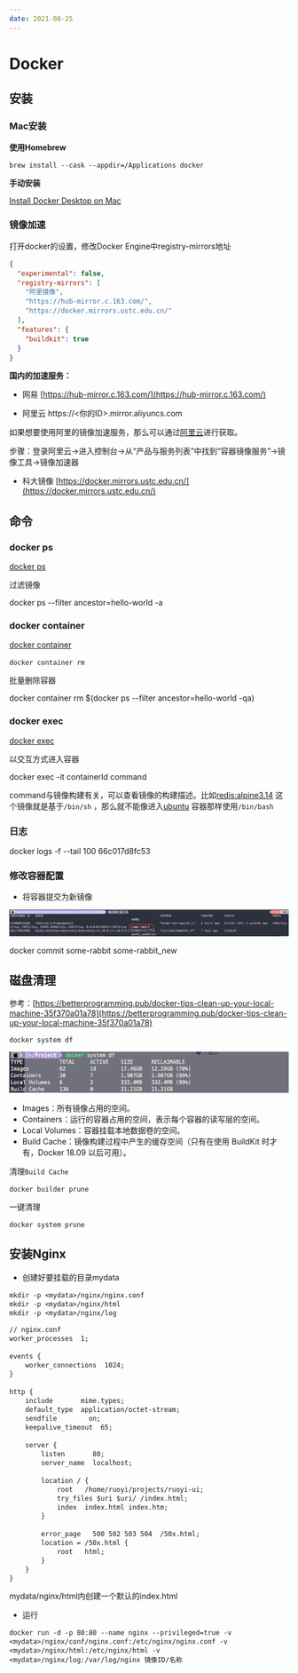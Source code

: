 ```yaml
---
date: 2021-08-25
---
```


# Docker

## 安装

### Mac安装

**使用Homebrew**

~~~ shell
brew install --cask --appdir=/Applications docker
~~~

**手动安装**

[Install Docker Desktop on Mac](https://docs.docker.com/desktop/mac/install/)

### 镜像加速

打开docker的设置，修改Docker Engine中registry-mirrors地址

~~~ json {4,5,6}
{
  "experimental": false,
  "registry-mirrors": [
    "阿里镜像",
    "https://hub-mirror.c.163.com/",
    "https://docker.mirrors.ustc.edu.cn/"
  ],
  "features": {
    "buildkit": true
  }
}
~~~

**国内的加速服务：**

- 网易 [https://hub-mirror.c.163.com/](https://hub-mirror.c.163.com/)

- 阿里云 https://<你的ID>.mirror.aliyuncs.com

如果想要使用阿里的镜像加速服务，那么可以通过[阿里云](https://cr.console.aliyun.com/cn-hangzhou/instances/mirrors)进行获取。

步骤：登录阿里云->进入控制台->从“产品与服务列表”中找到“容器镜像服务”->镜像工具->镜像加速器

- 科大镜像 [https://docker.mirrors.ustc.edu.cn/](https://docker.mirrors.ustc.edu.cn/)

## 命令

### docker ps

[docker ps](https://docs.docker.com/engine/reference/commandline/ps/)

过滤镜像

docker ps --filter ancestor=hello-world -a

### docker container

[docker container](https://docs.docker.com/engine/reference/commandline/container/)

`docker container rm`

批量删除容器

docker container rm $(docker ps --filter ancestor=hello-world -qa)

### docker exec

[docker exec](https://docs.docker.com/engine/reference/commandline/exec/)

以交互方式进入容器

docker exec -it containerId command

command与镜像构建有关，可以查看镜像的构建描述。比如[redis:alpine3.14](https://hub.docker.com/layers/redis/library/redis/alpine3.14/images/sha256-6edcbc387edd866a080491c015c029b458f49678152dfe364ad50383620c3215?context=explore)
这个镜像就是基于`/bin/sh`
，那么就不能像进入[ubuntu](https://hub.docker.com/layers/ubuntu/library/ubuntu/latest/images/sha256-0f745a413c7886d6dc4f1e6a1d45a5cf5a9a85f72e6243b307e17d67e2e1fe10?context=explore)
容器那样使用`/bin/bash`

### 日志

docker logs -f --tail 100 66c017d8fc53

### 修改容器配置

- 将容器提交为新镜像

![commit](images/img.png)

docker commit some-rabbit some-rabbit_new

## 磁盘清理

>
参考：[https://betterprogramming.pub/docker-tips-clean-up-your-local-machine-35f370a01a78](https://betterprogramming.pub/docker-tips-clean-up-your-local-machine-35f370a01a78)

```shell
docker system df
```

![执行结果](images/img_2.png)

- Images：所有镜像占用的空间。
- Containers：运行的容器占用的空间，表示每个容器的读写层的空间。
- Local Volumes：容器挂载本地数据卷的空间。
- Build Cache：镜像构建过程中产生的缓存空间（只有在使用 BuildKit 时才有，Docker 18.09 以后可用）。

清理`Build Cache`

```shell
docker builder prune
```

一键清理

```shell
docker system prune
```

## 安装Nginx

- 创建好要挂载的目录mydata

```shell
mkdir -p <mydata>/nginx/nginx.conf
mkdir -p <mydata>/nginx/html
mkdir -p <mydata>/nginx/log
````

```text
// nginx.conf
worker_processes  1;

events {
    worker_connections  1024;
}

http {
    include       mime.types;
    default_type  application/octet-stream;
    sendfile        on;
    keepalive_timeout  65;

    server {
        listen       80;
        server_name  localhost;

		location / {
            root   /home/ruoyi/projects/ruoyi-ui;
			try_files $uri $uri/ /index.html;
            index  index.html index.htm;
        }

        error_page   500 502 503 504  /50x.html;
        location = /50x.html {
            root   html;
        }
    }
}
```

mydata/nginx/html内创建一个默认的index.html


- 运行

```shell
docker run -d -p 80:80 --name nginx --privileged=true -v <mydata>/nginx/conf/nginx.conf:/etc/nginx/nginx.conf -v <mydata>/nginx/html:/etc/nginx/html -v <mydata>/nginx/log:/var/log/nginx 镜像ID/名称
```

